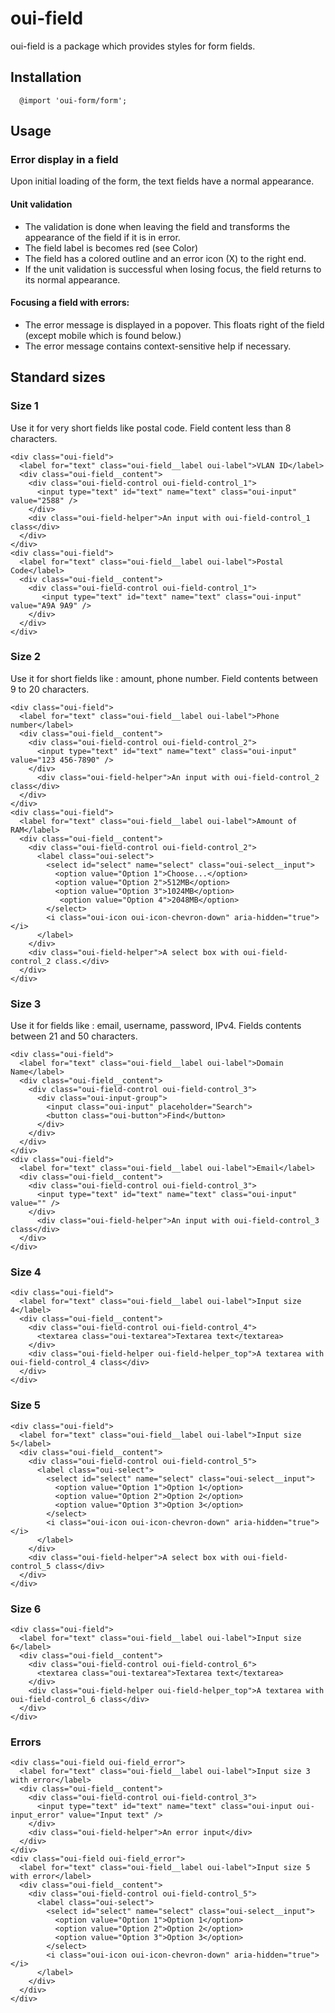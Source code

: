 # oui-field

<component-status cx-design="partial" ux="beta"></component-status>

oui-field is a package which provides styles for form fields.

## Installation

```less
  @import 'oui-form/form';
```

## Usage
### Error display in a field
Upon initial loading of the form, the text fields have a normal appearance.
#### Unit validation

* The validation is done when leaving the field and transforms the appearance of the field if it is in error.
* The field label is becomes red (see Color)
* The field has a colored outline and an error icon (X) to the right end.  
* If the unit validation is successful when losing focus, the field returns to its normal appearance.

#### Focusing a field with errors:

* The error message is displayed in a popover. This floats right of the field (except mobile which is found below.)
* The error message contains context-sensitive help if necessary.

## Standard sizes
### Size 1
Use it for very short fields like postal code. Field content less than 8 characters.

```html:preview
<div class="oui-field">
  <label for="text" class="oui-field__label oui-label">VLAN ID</label>
  <div class="oui-field__content">
    <div class="oui-field-control oui-field-control_1">
      <input type="text" id="text" name="text" class="oui-input" value="2588" />
    </div>
    <div class="oui-field-helper">An input with oui-field-control_1 class</div>
  </div>
</div>
<div class="oui-field"> 
  <label for="text" class="oui-field__label oui-label">Postal Code</label>
  <div class="oui-field__content">
    <div class="oui-field-control oui-field-control_1">
       <input type="text" id="text" name="text" class="oui-input" value="A9A 9A9" />
    </div>
  </div>
</div>
```
### Size 2
Use it for short fields like : amount, phone number. Field contents between 9 to 20 characters.

```html:preview
<div class="oui-field">
  <label for="text" class="oui-field__label oui-label">Phone number</label>
  <div class="oui-field__content">
    <div class="oui-field-control oui-field-control_2">
      <input type="text" id="text" name="text" class="oui-input" value="123 456-7890" />
    </div>
      <div class="oui-field-helper">An input with oui-field-control_2 class</div>
  </div>
</div>
<div class="oui-field">
  <label for="text" class="oui-field__label oui-label">Amount of RAM</label>
  <div class="oui-field__content">
    <div class="oui-field-control oui-field-control_2">
      <label class="oui-select">
        <select id="select" name="select" class="oui-select__input">
          <option value="Option 1">Choose...</option>
          <option value="Option 2">512MB</option>
          <option value="Option 3">1024MB</option>
           <option value="Option 4">2048MB</option>
        </select>
        <i class="oui-icon oui-icon-chevron-down" aria-hidden="true"></i>
      </label>
    </div>
    <div class="oui-field-helper">A select box with oui-field-control_2 class.</div>
  </div>
</div>
```

### Size 3
Use it for fields like : email, username, password, IPv4. Fields contents between 21 and 50 characters.
```html:preview
<div class="oui-field">
  <label for="text" class="oui-field__label oui-label">Domain Name</label>
  <div class="oui-field__content">
    <div class="oui-field-control oui-field-control_3">
      <div class="oui-input-group">
        <input class="oui-input" placeholder="Search">
        <button class="oui-button">Find</button>
      </div>
    </div>
  </div>
</div>
<div class="oui-field">
  <label for="text" class="oui-field__label oui-label">Email</label>
  <div class="oui-field__content">
    <div class="oui-field-control oui-field-control_3">
      <input type="text" id="text" name="text" class="oui-input" value="" />
    </div>
      <div class="oui-field-helper">An input with oui-field-control_3 class</div>
  </div>
</div>
```
### Size 4

```html:preview
<div class="oui-field">
  <label for="text" class="oui-field__label oui-label">Input size 4</label>
  <div class="oui-field__content">
    <div class="oui-field-control oui-field-control_4">
      <textarea class="oui-textarea">Textarea text</textarea>
    </div>
    <div class="oui-field-helper oui-field-helper_top">A textarea with oui-field-control_4 class</div>
  </div>
</div>
```
### Size 5

```html:preview
<div class="oui-field">
  <label for="text" class="oui-field__label oui-label">Input size 5</label>
  <div class="oui-field__content">
    <div class="oui-field-control oui-field-control_5">
      <label class="oui-select">
        <select id="select" name="select" class="oui-select__input">
          <option value="Option 1">Option 1</option>
          <option value="Option 2">Option 2</option>
          <option value="Option 3">Option 3</option>
        </select>
        <i class="oui-icon oui-icon-chevron-down" aria-hidden="true"></i>
      </label>
    </div>
    <div class="oui-field-helper">A select box with oui-field-control_5 class</div>
  </div>
</div>
```
### Size 6

```html:preview
<div class="oui-field">
  <label for="text" class="oui-field__label oui-label">Input size 6</label>
  <div class="oui-field__content">
    <div class="oui-field-control oui-field-control_6">
      <textarea class="oui-textarea">Textarea text</textarea>
    </div>
    <div class="oui-field-helper oui-field-helper_top">A textarea with oui-field-control_6 class</div>
  </div>
</div>
```

### Errors

```html:preview
<div class="oui-field oui-field_error">
  <label for="text" class="oui-field__label oui-label">Input size 3 with error</label>
  <div class="oui-field__content">
    <div class="oui-field-control oui-field-control_3">
      <input type="text" id="text" name="text" class="oui-input oui-input_error" value="Input text" />
    </div>
    <div class="oui-field-helper">An error input</div>
  </div>
</div>
<div class="oui-field oui-field_error">
  <label for="text" class="oui-field__label oui-label">Input size 5 with error</label>
  <div class="oui-field__content">
    <div class="oui-field-control oui-field-control_5">
      <label class="oui-select">
        <select id="select" name="select" class="oui-select__input">
          <option value="Option 1">Option 1</option>
          <option value="Option 2">Option 2</option>
          <option value="Option 3">Option 3</option>
        </select>
        <i class="oui-icon oui-icon-chevron-down" aria-hidden="true"></i>
      </label>
    </div>
  </div>
</div>
```

